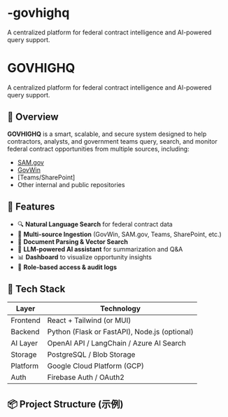 # -govhighq
 A centralized platform for federal contract intelligence and AI-powered query support.
# GOVHIGHQ

A centralized platform for federal contract intelligence and AI-powered query support.

## 🌟 Overview

**GOVHIGHQ** is a smart, scalable, and secure system designed to help contractors, analysts, and government teams query, search, and monitor federal contract opportunities from multiple sources, including:

- [SAM.gov](https://sam.gov/)
- [GovWin](https://www.deltek.com/en/products/govwin)
- [Teams/SharePoint]
- Other internal and public repositories

## 🚀 Features

- 🔍 **Natural Language Search** for federal contract data  
- 🔗 **Multi-source Ingestion** (GovWin, SAM.gov, Teams, SharePoint, etc.)  
- 📄 **Document Parsing & Vector Search**  
- 🧠 **LLM-powered AI assistant** for summarization and Q&A  
- 📊 **Dashboard** to visualize opportunity insights  
- 🔐 **Role-based access & audit logs**

## 🧱 Tech Stack

| Layer        | Technology                  |
|--------------|-----------------------------|
| Frontend     | React + Tailwind (or MUI)   |
| Backend      | Python (Flask or FastAPI), Node.js (optional) |
| AI Layer     | OpenAI API / LangChain / Azure AI Search |
| Storage      | PostgreSQL / Blob Storage |
| Platform     | Google Cloud Platform (GCP) |
| Auth         | Firebase Auth / OAuth2      |

## 📦 Project Structure (示例)

